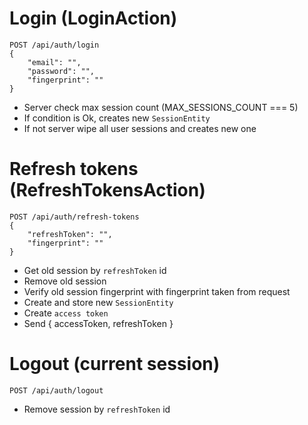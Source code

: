 # Login (LoginAction)
```
POST /api/auth/login
{
    "email": "",
    "password": "",
    "fingerprint": ""
}
```
- Server check max session count (MAX_SESSIONS_COUNT === 5)
- If condition is Ok, creates new `SessionEntity`
- If not server wipe all user sessions and creates new one 


# Refresh tokens (RefreshTokensAction)
```
POST /api/auth/refresh-tokens
{
    "refreshToken": "",
    "fingerprint": ""
}
```
- Get old session by `refreshToken` id
- Remove old session
- Verify old session fingerprint with fingerprint taken from request
- Create and store new `SessionEntity`
- Create `access token`
- Send { accessToken, refreshToken }

# Logout (current session)
```
POST /api/auth/logout
```
- Remove session by `refreshToken` id
